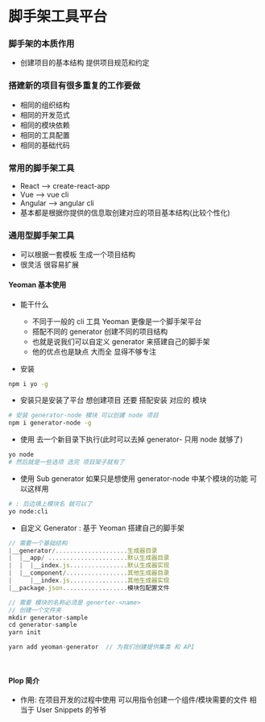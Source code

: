 # 脚手架工具平台

### 脚手架的本质作用
- 创建项目的基本结构 提供项目规范和约定

### 搭建新的项目有很多重复的工作要做
- 相同的组织结构
- 相同的开发范式
- 相同的模块依赖
- 相同的工具配置
- 相同的基础代码

### 常用的脚手架工具 
- React --> create-react-app
- Vue --> vue cli
- Angular --> angular cli
- 基本都是根据你提供的信息取创建对应的项目基本结构(比较个性化)

### 通用型脚手架工具 
- 可以根据一套模板  生成一个项目结构
- 很灵活 很容易扩展

#### Yeoman 基本使用
- 能干什么
    - 不同于一般的 cli 工具 Yeoman 更像是一个脚手架平台
    - 搭配不同的 generator 创建不同的项目结构
    - 也就是说我们可以自定义 generator  来搭建自己的脚手架
    - 他的优点也是缺点 大而全 显得不够专注 

- 安装
```sh
npm i yo -g
```

- 安装只是安装了平台  想创建项目 还要 搭配安装 对应的 模块
```sh
# 安装 generator-node 模块 可以创建 node 项目
npm i generator-node -g
```

- 使用  去一个新目录下执行(此时可以去掉 generator- 只用 node 就够了)
```sh
yo node  
# 然后就是一些选项 选完 项目架子就有了
```

- 使用 Sub generator 如果只是想使用 generator-node 中某个模块的功能 可以这样用
```sh
# : 后边填上模块名 就可以了
yo node:cli 
```

- 自定义 Generator : 基于 Yeoman 搭建自己的脚手架

```js
// 需要一个基础结构
|__generator/....................生成器目录
|  |__app/ ......................默认生成器目录
|  |  |__index.js................默认生成器实现
|  |__component/.................其他生成器目录
|     |__index.js................其他生成器实现
|__package.json..................模块包配置文件

// 需要 模块的名称必须是 generter-<name>
// 创建一个文件夹
mkdir generator-sample
cd generator-sample
yarn init

yarn add yeoman-generator  // 为我们创建提供集类 和 API




```






#### Plop 简介
- 作用: 在项目开发的过程中使用 可以用指令创建一个组件/模块需要的文件  相当于 User Snippets 的爷爷

